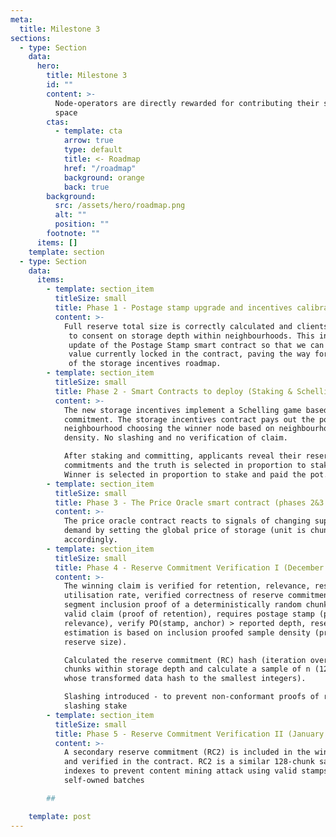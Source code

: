 ```yaml
---
meta:
  title: Milestone 3
sections:
  - type: Section
    data:
      hero:
        title: Milestone 3
        id: ""
        content: >-
          Node-operators are directly rewarded for contributing their storage
          space
        ctas:
          - template: cta
            arrow: true
            type: default
            title: <- Roadmap
            href: "/roadmap"
            background: orange
            back: true
        background:
          src: /assets/hero/roadmap.png
          alt: ""
          position: ""
        footnote: ""
      items: []
    template: section
  - type: Section
    data:
      items:
        - template: section_item
          titleSize: small
          title: Phase 1 - Postage stamp upgrade and incentives calibration (September 12th release)
          content: >-
            Full reserve total size is correctly calculated and clients are able
             to consent on storage depth within neighbourhoods. This involves the
             update of the Postage Stamp smart contract so that we can release the
             value currently locked in the contract, paving the way for the rollout
             of the storage incentives roadmap.
        - template: section_item
          titleSize: small
          title: Phase 2 - Smart Contracts to deploy (Staking & Schelling/Redistribution)
          content: >-
            The new storage incentives implement a Schelling game based on reserve
            commitment. The storage incentives contract pays out the pot to a random
            neighbourhood choosing the winner node based on neighbourhood stake
            density. No slashing and no verification of claim.

            After staking and committing, applicants reveal their reserve
            commitments and the truth is selected in proportion to stake density.
            Winner is selected in proportion to stake and paid the pot.
        - template: section_item
          titleSize: small
          title: Phase 3 - The Price Oracle smart contract (phases 2&3 October release to incentivised testnet)
          content: >-
            The price oracle contract reacts to signals of changing supply and
            demand by setting the global price of storage (unit is chunk per block)
            accordingly.
        - template: section_item
          titleSize: small
          title: Phase 4 - Reserve Commitment Verification I (December development, release TBD)
          content: >-
            The winning claim is verified for retention, relevance, reserve
            utilisation rate, verified correctness of reserve commitment, requiring
            segment inclusion proof of a deterministically random chunk in RC for
            valid claim (proof of retention), requires postage stamp (proof of
            relevance), verify PO(stamp, anchor) > reported depth, reserve size
            estimation is based on inclusion proofed sample density (proof of
            reserve size).

            Calculated the reserve commitment (RC) hash (iteration over reserved
            chunks within storage depth and calculate a sample of n (128) chunks
            whose transformed data hash to the smallest integers).

            Slashing introduced - to prevent non-conformant proofs of reserve by
            slashing stake
        - template: section_item
          titleSize: small
          title: Phase 5 - Reserve Commitment Verification II (January development, release TBD)
          content: >-
            A secondary reserve commitment (RC2) is included in the winning claim
            and verified in the contract. RC2 is a similar 128-chunk sample of batch
            indexes to prevent content mining attack using valid stamps from
            self-owned batches

        ##

    template: post
---
```

